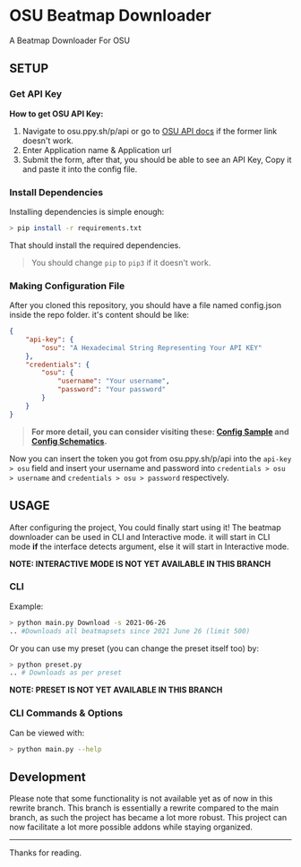 # OSU Beatmap Downloader
A Beatmap Downloader For OSU

## SETUP
### Get API Key
**How to get OSU API Key:**
1. Navigate to osu.ppy.sh/p/api or go to [OSU API docs](https://github.com/ppy/osu-api/wiki) if the former link doesn't work.
2. Enter Application name & Application url
3. Submit the form, after that, you should be able to see an API Key, Copy it and paste it into the config file.

### Install Dependencies
Installing dependencies is simple enough:
```bash
> pip install -r requirements.txt
```
That should install the required dependencies.
>You should change `pip` to `pip3` if it doesn't work.

### Making Configuration File
After you cloned this repository, you should have a file named config.json inside the repo folder.
it's content should be like:
```json
{
    "api-key": {
        "osu": "A Hexadecimal String Representing Your API KEY"
    },
    "credentials": {
        "osu": {
            "username": "Your username",
            "password": "Your password"
        }
    }
}
```
>**For more detail, you can consider visiting these: [Config Sample](./config.sample.json) and [Config Schematics](./config.scematics.json).**

Now you can insert the token you got from osu.ppy.sh/p/api into the `api-key > osu` field and insert your username and password into `credentials > osu > username` and `credentials > osu > password` respectively.

## USAGE
After configuring the project, You could finally start using it!
The beatmap downloader can be used in CLI and Interactive mode.
it will start in CLI mode **if** the interface detects argument, else it will start in Interactive mode.

**NOTE: INTERACTIVE MODE IS NOT YET AVAILABLE IN THIS BRANCH**
### CLI
Example:
```bash
> python main.py Download -s 2021-06-26 
.. #Downloads all beatmapsets since 2021 June 26 (limit 500)
```
Or you can use my preset (you can change the preset itself too) by: 
```bash
> python preset.py 
.. # Downloads as per preset
```
**NOTE: PRESET IS NOT YET AVAILABLE IN THIS BRANCH**

### CLI Commands & Options
Can be viewed with:
```bash
> python main.py --help
```

## Development
Please note that some functionality is not available yet as of now in this rewrite branch.
This branch is essentially a rewrite compared to the main branch, as such the project has became a lot more robust. This project can now facilitate a lot more possible addons while staying organized.

---
Thanks for reading.